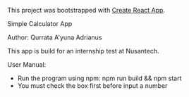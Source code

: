 This project was bootstrapped with [Create React App](https://github.com/facebookincubator/create-react-app).

Simple Calculator App

Author: Qurrata A'yuna Adrianus

This app is build for an internship test at Nusantech.

User Manual:
- Run the program using npm: npm run build && npm start
- You must check the box first before input a number
